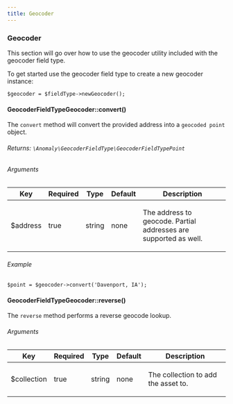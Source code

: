 ```yaml
---
title: Geocoder
---
```


### Geocoder

This section will go over how to use the geocoder utility included with the geocoder field type.

To get started use the geocoder field type to create a new geocoder instance:

    $geocoder = $fieldType->newGeocoder();


#### GeocoderFieldTypeGeocoder::convert()

The `convert` method will convert the provided address into a `geocoded point` object.

###### Returns: `\Anomaly\GeocoderFieldType\GeocoderFieldTypePoint`

###### Arguments

<table class="table table-bordered table-striped">

<thead>

<tr>

<th>Key</th>

<th>Required</th>

<th>Type</th>

<th>Default</th>

<th>Description</th>

</tr>

</thead>

<tbody>

<tr>

<td>

$address

</td>

<td>

true

</td>

<td>

string

</td>

<td>

none

</td>

<td>

The address to geocode. Partial addresses are supported as well.

</td>

</tr>

</tbody>

</table>

###### Example

    $point = $geocoder->convert('Davenport, IA');


#### GeocoderFieldTypeGeocoder::reverse()

The `reverse` method performs a reverse geocode lookup.

###### Arguments

<table class="table table-bordered table-striped">

<thead>

<tr>

<th>Key</th>

<th>Required</th>

<th>Type</th>

<th>Default</th>

<th>Description</th>

</tr>

</thead>

<tbody>

<tr>

<td>

$collection

</td>

<td>

true

</td>

<td>

string

</td>

<td>

none

</td>

<td>

The collection to add the asset to.

</td>

</tr>

</tbody>

</table>
